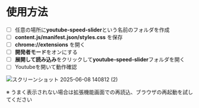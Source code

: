 # 使用方法

- [ ] 任意の場所に**youtube-speed-slider**という名前のフォルダを作成
- [ ] **content.js/manifest.json/styles.css** を保存
- [ ] **chrome://extensions** を開く
- [ ] **開発者モード**をオンにする
- [ ] **展開して読み込み**をクリックして**youtube-speed-slider**フォルダを開く
- [ ] Youtubeを開いて動作確認

![スクリーンショット 2025-06-08 140812 (2)](https://github.com/user-attachments/assets/b5231c1d-66cf-42cc-b57c-a5e31bb60ded)

※ うまく表示されない場合は拡張機能画面での再読込、ブラウザの再起動を試してください
